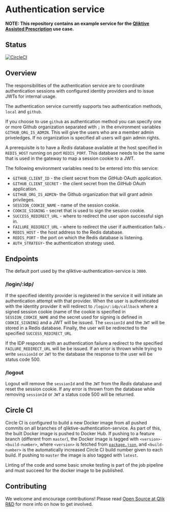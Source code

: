 # Authentication service

**NOTE: This repository contains an example service for the [Qliktive Assisted Prescription](https://github.com/qlik-ea/qliktive-custom-analytics) use case.**

## Status

[![CircleCI](https://circleci.com/gh/qlik-ea/qliktive-authentication-service.svg?style=shield&circle-token=6cd7962488daa4db8b321d381054d2eb72f77668)](https://circleci.com/gh/qlik-ea/qliktive-authentication-service)

## Overview

The responsibilities of the authentication service are to coordinate authentication sessions with configured identity providers and to issue JWTs for internal usage.

The authentication service currently supports two authentication methods, `local` and `github`. 

If you choose to use `github` as authentication method you can specify one or more Github organization separated with `;` in the environment variables `GITHUB_ORG_IS_ADMIN`. This will give the users who are a member admin priveledges. If no organization is specified all users will gain admin rights. 

A prerequisite is to have a _Redis_ database available at the host specified in `REDIS_HOST` running on port `REDIS_PORT`.
This database needs to be the same that is used in the gateway to map a session cookie to a JWT.

The following environment variables need to be entered into this service:

- `GITHUB_CLIENT_ID` - the client secret from the _GitHub_ OAuth application.
- `GITHUB_CLIENT_SECRET` - the client secret from the _GitHub_ OAuth application.
- `GITHUB_ORG_IS_ADMIN`- the Github organization that will grant admin privileges.
- `SESSION_COOKIE_NAME` - name of the session cookie.
- `COOKIE_SIGNING` - secret that is used to sign the session cookie.
- `SUCCESS_REDIRECT_URL` - where to redirect the user upon successful sign in.
- `FAILURE_REDIRECT_URL` - where to redirect the user if authentication fails.-
- `REDIS_HOST` - the host address to the Redis database.
- `REDIS_PORT` - the port on which the Redis database is listening.
- `AUTH_STRATEGY`- the authentication strategy used. 

## Endpoints

The default port used by the qliktive-authentication-service is `3000`.

### /login/:idp/

If the specified identity provider is registered in the service it will initiate an authentication attempt with that provider.
When the user is authenticated with the identity provider it will redirect to `/login/:idp/callback` where a signed session cookie
(name of the cookie is specified in `SESSION_COOKIE_NAME` and the secret used for signing is defined in `COOKIE_SIGNING`) and a JWT will be issued.
The `sessionId` and the `JWT` will be stored in a Redis database. Finally, the user will be redirected to the specified `SUCCESS_REDIRECT_URL`

If the IDP responds with an authentication failure a redirect to the specified `FAILURE_REDIRECT_URL` will be be issued.
If an error is thrown while trying to write `sessionId` or `JWT` to the database the response to the user will be status code 500.

### /logout

Logout will remove the `sessionId` and the `JWT` from the _Redis_ database and reset the session cookie.
If any error is thrown from the database while removing `sessionId` or `JWT` a status code 500 will be returned.

## Circle CI

Circle CI is configured to build a new Docker image from all pushed commits on all branches of qliktive-authentication-service. As part of this, the built Docker image is pushed to Docker Hub. If pushing to a feature branch (different from `master`), the Docker image is tagged with `<version>-<build-number>`, where `<version>` is fetched from [`package.json`](./package.json), and `<build-number>` is the automatically increased Circle CI build number given to each build. If pushing to `master` the image is also tagged with `latest`.

Linting of the code and some basic smoke testing is part of the job pipeline and must succeed for the docker image to be published.

## Contributing

We welcome and encourage contributions! Please read [Open Source at Qlik R&D](https://github.com/qlik-oss/open-source) for more info on how to get involved.
